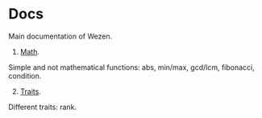 # Docs
Main documentation of Wezen.

1. [Math](https://github.com/dasfex/wezen/blob/trunk/docs/math.md).

Simple and not mathematical functions: 
abs, min/max, gcd/lcm, fibonacci, condition.

2. [Traits]().

Different traits: 
rank.